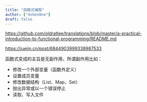 ```yaml
---
title: "函数式编程"
author: ["4shen0ne"]
draft: false
---
```


<https://github.com/oldratlee/translations/blob/master/a-practical-introduction-to-functional-programming/README.md>

<https://juejin.cn/post/6844903999338987533>

函数式变成的主旨是无副作用，所谓副作用比如：

-   修改一个外部变量（函数外定义）
-   设置成员变量
-   修改数据结构（List、Map、Set）
-   抛出异常或以一个错误停止
-   读取、写入文件
